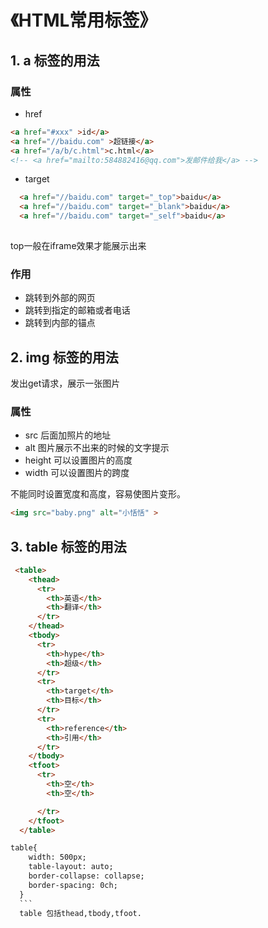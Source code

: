 # 《HTML常用标签》
## 1. a 标签的用法
### 属性
* href
```HTML
<a href="#xxx" >id</a>
<a href="//baidu.com" >超链接</a>
<a href="/a/b/c.html">c.html</a>
<!-- <a href="mailto:584882416@qq.com">发邮件给我</a> -->
  ```
* target
```HTML
  <a href="//baidu.com" target="_top">baidu</a>
  <a href="//baidu.com" target="_blank">baidu</a>
  <a href="//baidu.com" target="_self">baidu</a>
  
  ```
  top一般在iframe效果才能展示出来
### 作用
* 跳转到外部的网页 
* 跳转到指定的邮箱或者电话
* 跳转到内部的锚点

## 2. img 标签的用法
发出get请求，展示一张图片
### 属性
 * src 后面加照片的地址
 * alt 图片展示不出来的时候的文字提示
 * height 可以设置图片的高度
 * width 可以设置图片的跨度
 
 不能同时设置宽度和高度，容易使图片变形。
```HTML
<img src="baby.png" alt="小恬恬" >
  ```
## 3. table 标签的用法
```HTML
 <table>
    <thead>
      <tr>
        <th>英语</th>
        <th>翻译</th>
      </tr>
    </thead>
    <tbody>
      <tr> 
        <th>hype</th>
        <th>超级</th>
      </tr>
      <tr> 
        <th>target</th>
        <th>目标</th>
      </tr>
      <tr> 
        <th>reference</th>
        <th>引用</th>
      </tr>
    </tbody>
    <tfoot>
      <tr> 
        <th>空</th>
        <th>空</th>

      </tr>
    </tfoot>
  </table>
  ```
  ```HTML
  table{
      width: 500px;
      table-layout: auto;
      border-collapse: collapse;
      border-spacing: 0ch;
    }
    ```
    table 包括thead,tbody,tfoot.
